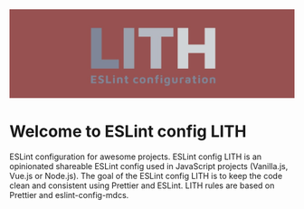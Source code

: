 <img alt="LITH" src="eslint-config-lith.jpg">  

# Welcome to ESLint config LITH  
ESLint configuration for awesome projects. ESLint config LITH is an opinionated shareable ESLint config used in JavaScript projects (Vanilla.js, Vue.js or Node.js). The goal of the ESLint config LITH is to keep the code clean and consistent using Prettier and ESLint. LITH rules are based on Prettier and eslint-config-mdcs.

